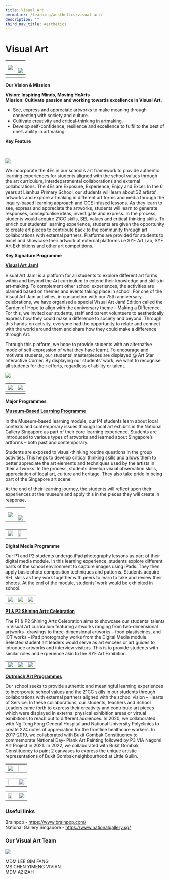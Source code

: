 ```yaml
---
title: Visual Art
permalink: /learning/aesthetics/visual-art/
description: ""
third_nav_title: Aesthetics
---
```

# **Visual Art**

| ![](/images/Learning/Visual%20Art/Digital%20Media-%20P1%20student%20at%20Edible%20Garden.jpg) | <br> ![](/images/Learning/Visual%20Art/Main%20Photo%202-%20drawing%20activity%20infused%20with%20ICT%20.jpg) | 
| -------- | -------- | 
|   |   |



**Our Vision &amp; Mission**

**Vision: Inspiring Minds, Moving HeArts**   
**Mission: Cultivate passion and working towards excellence in Visual Art.**

*   See, express and appreciate artworks to make meaning through connecting with society and culture.
*   Cultivate creativity and critical-thinking in artmaking.
*   Develop self-confidence, resilience and excellence to fulfil to the best of one’s ability in artmaking.

**Key Feature**

<br>

![](/images/Learning/Visual%20Art/Art%20framework.jpg)
<br>

We incorporate the 4Es in our school’s art framework to provide authentic learning experiences for students aligned with the school values through the art curriculum, interdepartmental collaborations and external collaborations. The 4Es are Exposure, Experience, Enjoy and Excel. In the 6 years at Lianhua Primary School, our students will learn about 32 artists’ artworks and explore artmaking in different art forms and media through the inquiry-based learning approach and CCE infused lessons. As they learn to see, express and appreciate the artworks, students will learn to generate responses, conceptualise ideas, investigate and express. In the process, students would acquire 21CC skills, SEL values and critical thinking skills. To enrich our students’ learning experience, students are given the opportunity to create art pieces to contribute back to the community through art collaborations with external partners. Platforms are provided for students to excel and showcase their artwork at external platforms i.e SYF Art Lab, SYF Art Exhibitions and other art competitions.

**Key Signature Programme**

**<u>Visual Art Jam!</u>**


Visual Art Jam! is a platform for all students to explore different art forms within and beyond the Art curriculum to extend their knowledge and skills in art-making. To complement other school experiences, the activities are planned based on themes and events taking place in school. For one of the Visual Art Jam activities, in conjunction with our 75th anniversary celebrations, we have organised a special Visual Art Jam! Edition called the Garden of Hope to align with the anniversary theme - Making a Difference. For this, we invited our students, staff and parent volunteers to aesthetically express how they could make a difference to society and beyond. Through this hands-on activity, everyone had the opportunity to relate and connect with the world around them and share how they could make a difference through Art.

  

Through this platform, we hope to provide students with an alternative mode of self-expression of what they have learnt. To encourage and motivate students, our students’ masterpieces are displayed @ Art Star Interactive Corner. By displaying our students’ work, we want to recognise all students for their efforts, regardless of ability or talent.

![](/images/Learning/Visual%20Art/photo11a.jpeg)

| ![](/images/Learning/Visual%20Art/photo1a.JPG) | ![](/images/Learning/Visual%20Art/photo3a.JPG)  | 
| -------- | -------- | 
|   |   |

**Major Programmes**

**<u>Museum-Based Learning Programme</u>**

In the Museum-based learning module, our P4 students learn about local contexts and contemporary issues through local art exhibits in the National Gallery Singapore as part of their core learning experience. Students are introduced to various types of artworks and learned about Singapore’s artforms – both past and contemporary.&nbsp;


Students are exposed to visual-thinking routine questions in the group activities. This helps to develop critical thinking skills and allows them to better appreciate the art elements and techniques used by the artists in their artworks. In the process, students develop visual observation skills, appreciation of local art, culture and heritage. They also take pride in being part of the Singapore art scene.&nbsp;&nbsp;


At the end of their learning journey, the students will reflect upon their experiences at the museum and apply this in the pieces they will create in response.

| ![](/images/Learning/Visual%20Art/Digital%20Media-%20P1%20student%20at%20Edible%20Garden.jpg) | <br> ![](/images/Learning/Visual%20Art/Main%20Photo%202-%20drawing%20activity%20infused%20with%20ICT%20.jpg) | 
| -------- | -------- | 
|   |   |



|   |   |
|---|---|
| ![](/images/Learning/Visual%20Art/Museum%20based%20learning%20at%20National%20Gallery%20Singapore%20Social%20Table.jpg)  |   <img src="/images/Learning/Visual%20Art/MBL%202021-%20Virtual%20National%20Gallery%20Visit.jpg" style="width: 65%">  |


**Digital Media Programme**

Our P1 and P2 students undergo iPad photography lessons as part of their digital media module. In this learning experience, students explore different parts of the school environment to capture images using iPads. They then apply basic photo composition techniques and patterns. Students acquire SEL skills as they work together with peers to learn to take and review their photos. At the end of the module, students’ work would be exhibited in school.

|   |   |   |
|:---:|:---:|:---:|
| ![](/images/Learning/Visual%20Art/Digital%20Media%20-%20P1%20Student%20at%20Science%20Garden.jpg)  | ![](/images/Learning/Visual%20Art/Student_s%20ipad%20photography%20work%20@Science%20Garden.jpg)   |  ![](/images/Learning/Visual%20Art/Digital%20Media-%20P1%20student%20at%20Edible%20Garden%20(2).jpg) |


**<u>P1 &amp; P2 Shining Artz Celebration</u>**

The P1 &amp; P2 Shining Artz Celebration aims to showcase our students’ talents in Visual Art curriculum featuring artworks ranging from two-dimensional artworks- drawings to three-dimensional artworks – food plastiscines, and ICT works – iPad photography works from the Digital Media module. Selected student art leaders would serve as art emcees or art guides to introduce artworks and interview visitors. This is to provide students with similar roles and experience akin to the SYF Art Exhibition.


|   |   |   |
|:---:|:---:|:---:|
| ![](/images/Learning/Visual%20Art/2019%20Shining%20Artz%20Celebrations-%20Art%20Guide%20sharing%20on%20photos.jpg)  | ![](/images/Learning/Visual%20Art/2019%20Shining%20Artz%20Celebration-%20Art%20Guides%20with%20P1%20self-portraits.jpg)   |  ![](/images/Learning/Visual%20Art/2019%20Shining%20Artz-%20Food%20plasticines%20exhibits.jpg) |

**<u>Outreach Art Programmes</u>**


Our school seeks to provide authentic and meaningful learning experiences to incorporate school values and the 21CC skills in our students through collaborations with external partners aligned with the school vision – Hearts of Service. In these collaborations, our students, teachers and School Leaders came forth to express their creativity and contribute art pieces which were displayed in external physical exhibition areas or virtual exhibitions to reach out to different audiences. In 2020, we collaborated with Ng Teng Fong General Hospital and National University Polyclinics to create 224 notes of appreciation for the frontline healthcare workers. In 2017-2019, we collaborated with Bukit Gombak Constituency to commemorate National Day- Plank Art Painting followed by P3 VIA Nagomi Art Project in 2021. In 2022, we collaborated with Bukit Gombak Constituency to paint 2 canvases to express the unique artistic representations of Bukit Gombak neighbourhood at Little Guilin.


|   |   |
|---|---|
|  ![](/images/Learning/Visual%20Art/2019%20Plank%20Art%20Painting-%20Display%20opposite%20Bt%20Gombak%20MRT%20station.jpg) |  <img src="/images/Learning/Visual%20Art/2019%20Plank%20Art%20Painting-%20Group%20Photo%20Planks%20and%20LHPS%20Family.jpg" style="width: 45%">  |

|   |   |
|---|---|
| <img src="/images/Learning/Visual%20Art/Ms%20Kiew%20with%20her%20Nagomi%20artpieces.jpeg" style="width: 45%">  | ![](/images/Learning/Visual%20Art/Virtual%20Nagomi%20Art%20Workshop.jpg)  |

|   |   |
|---|---|
|  <img src="/images/Learning/Visual%20Art/Notes%20of%20Appreciation%20for%20our%20NTFGH%20Frontline%20Healthcare%20workers.jpg" style="width: 75%">  |  ![](/images/Learning/Visual%20Art/Nagomi%20Art%20-%20Mrs%20Loke%20guiding%20her%20son.jpeg)   |


### **Useful links**

Brainpop -&nbsp;<a href="https://www.brainpop.com/" target="_blank">https://www.brainpop.com/</a>    
National Gallery Singapore -&nbsp;<a href="https://www.nationalgallery.sg/" target="_blank">https://www.nationalgallery.sg/</a>

### **Our Visual Art Team**


![](/images/Learning/Visual%20Art/Visual%20Art%20Dept%20Team%20Photo.jpeg)

MDM LEE GIM FANG <br>
MS CHEN YIMENG VIVIAN <br>
MDM AZIZAH <br>